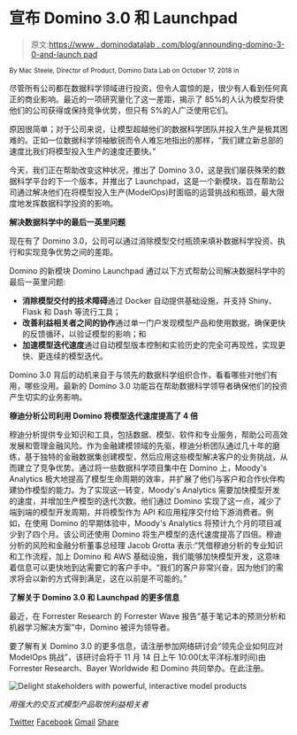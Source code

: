 # 宣布 Domino 3.0 和 Launchpad

> 原文:[https://www . dominodatalab . com/blog/announding-domino-3-0-and-launch pad](https://www.dominodatalab.com/blog/announcing-domino-3-0-and-launchpad)

<small class="t-small">By Mac Steele, Director of Product, Domino Data Lab on October 17, 2018 in</small>

尽管所有公司都在数据科学领域进行投资，但令人震惊的是，很少有人看到任何真正的商业影响。最近的一项研究量化了这一差距，揭示了 85%的人认为模型将使他们的公司获得或保持竞争优势，但只有 5%的人广泛使用它们。

原因很简单；对于公司来说，让模型超越他们的数据科学团队并投入生产是极其困难的。正如一位数据科学领袖敏锐而令人难忘地指出的那样，“我们建立新总部的速度比我们将模型投入生产的速度还要快。”

今天，我们正在帮助改变这种状况，推出了 Domino 3.0，这是我们屡获殊荣的数据科学平台的下一个版本，并推出了 Launchpad，这是一个新模块，旨在帮助公司通过解决他们在将模型投入生产(ModelOps)时面临的运营挑战和瓶颈，最大限度地发挥数据科学投资的影响。

**解决数据科学中的最后一英里问题**

现在有了 Domino 3.0，公司可以通过消除模型交付瓶颈来填补数据科学投资、执行和实现竞争优势之间的差距。

Domino 的新模块 Domino Launchpad 通过以下方式帮助公司解决数据科学中的最后一英里问题:

*   **消除模型交付的技术障碍**通过 Docker 自动提供基础设施，并支持 Shiny、Flask 和 Dash 等流行工具；
*   **改善利益相关者之间的协作**通过单一门户发现模型产品和使用数据，确保更快的反馈循环，以验证模型的影响；和
*   **加速模型迭代速度**通过自动模型版本控制和实验历史的完全可再现性，实现更快、更连续的模型迭代。

Domino 3.0 背后的动机来自于与领先的数据科学组织合作，看看哪些对他们有用，哪些没用。最新的 Domino 3.0 功能旨在帮助数据科学领导者确保他们的投资产生切实的业务影响。

**穆迪分析公司利用 Domino 将模型迭代速度提高了 4 倍**

穆迪分析提供专业知识和工具，包括数据、模型、软件和专业服务，帮助公司高效发展和管理金融风险。作为金融建模领域的先驱，穆迪分析团队通过几十年的磨练，基于独特的金融数据集创建模型，然后应用这些模型解决客户的业务挑战，从而建立了竞争优势。通过将一些数据科学项目集中在 Domino 上，Moody's Analytics 极大地提高了模型生命周期的效率，并扩展了他们与客户和合作伙伴构建协作模型的能力。为了实现这一转变，Moody's Analytics 需要加快模型开发的速度，并增加生产模型的迭代次数。他们通过 Domino 实现了这一点，减少了端到端的模型开发周期，并将模型作为 API 和应用程序交付给下游消费者。例如，在使用 Domino 的早期体验中，Moody's Analytics 将预计九个月的项目减少到了四个月。该公司还使用 Domino 将生产模型的迭代速度提高了四倍。穆迪分析的风险和金融分析董事总经理 Jacob Grotta 表示:“凭借穆迪分析的专业知识和工作流程，加上 Domino 和 AWS 基础设施，我们能够加快模型开发，这意味着信息可以更快地到达需要它的客户手中。“我们的客户非常兴奋，因为他们的需求将会以新的方式得到满足，这在以前是不可能的。”

**了解关于 Domino 3.0 和 Launchpad 的更多信息**

最近，在 Forrester Research 的 Forrester Wave 报告“基于笔记本的预测分析和机器学习解决方案”中，Domino 被评为领导者。

要了解有关 Domino 3.0 的更多信息，请注册参加网络研讨会“领先企业如何应对 ModelOps 挑战”，该研讨会将于 11 月 14 日上午 10:00(太平洋标准时间)由 Forrester Research、Bayer Worldwide 和 Domino 共同举办。在此注册。

![Delight stakeholders with powerful, interactive model products](../Images/387e166d66bc89ce6968a01c22232b37.png)

*用强大的交互式模型产品取悦利益相关者*

[Twitter](/#twitter) [Facebook](/#facebook) [Gmail](/#google_gmail) [Share](https://www.addtoany.com/share#url=https%3A%2F%2Fwww.dominodatalab.com%2Fblog%2Fannouncing-domino-3-0-and-launchpad%2F&title=Announcing%20Domino%203.0%20and%20Launchpad)